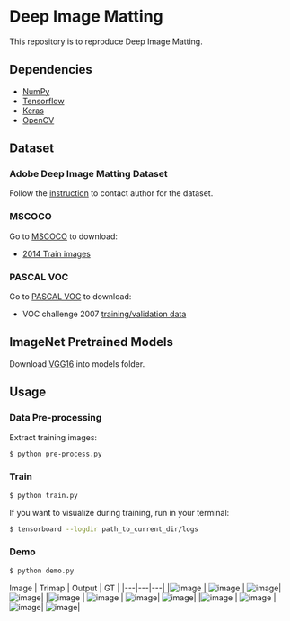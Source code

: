 # Deep Image Matting
This repository is to reproduce Deep Image Matting.

## Dependencies
- [NumPy](http://docs.scipy.org/doc/numpy-1.10.1/user/install.html)
- [Tensorflow](https://www.tensorflow.org/versions/r0.8/get_started/os_setup.html)
- [Keras](https://keras.io/#installation)
- [OpenCV](https://opencv-python-tutroals.readthedocs.io/en/latest/)

## Dataset
### Adobe Deep Image Matting Dataset
Follow the [instruction](https://sites.google.com/view/deepimagematting) to contact author for the dataset.

### MSCOCO
Go to [MSCOCO](http://cocodataset.org/#download) to download:
* [2014 Train images](http://images.cocodataset.org/zips/train2014.zip)


### PASCAL VOC
Go to [PASCAL VOC](http://host.robots.ox.ac.uk/pascal/VOC/) to download:
* VOC challenge 2007 [training/validation data](http://host.robots.ox.ac.uk/pascal/VOC/voc2007/VOCtrainval_06-Nov-2007.tar)

## ImageNet Pretrained Models
Download [VGG16](https://github.com/fchollet/deep-learning-models/releases/download/v0.1/vgg16_weights_tf_dim_ordering_tf_kernels.h5) into models folder.


## Usage
### Data Pre-processing
Extract training images:
```bash
$ python pre-process.py
```

### Train
```bash
$ python train.py
```

If you want to visualize during training, run in your terminal:
```bash
$ tensorboard --logdir path_to_current_dir/logs
```

### Demo

```bash
$ python demo.py
```

Image | Trimap | Output | GT |
|---|---|---|
|![image](https://github.com/foamliu/Deep-Image_Matting/raw/master/images/0_0.png)  | ![image](https://github.com/foamliu/Conv-Autoencoder/raw/master/images/0_0_trimap.png) | ![image](https://github.com/foamliu/Conv-Autoencoder/raw/master/images/0_0_out.png)| ![image](https://github.com/foamliu/Conv-Autoencoder/raw/master/images/0_0_alpha.png)|
|![image](https://github.com/foamliu/Deep-Image_Matting/raw/master/images/121_12132.png)  | ![image](https://github.com/foamliu/Conv-Autoencoder/raw/master/images/121_12132_trimap.png) | ![image](https://github.com/foamliu/Conv-Autoencoder/raw/master/images/121_12132_out.png)| ![image](https://github.com/foamliu/Conv-Autoencoder/raw/master/images/121_12132_alpha.png)|
|![image](https://github.com/foamliu/Deep-Image_Matting/raw/master/images/236_23635.png)  | ![image](https://github.com/foamliu/Conv-Autoencoder/raw/master/images/236_23635_trimap.png) | ![image](https://github.com/foamliu/Conv-Autoencoder/raw/master/images/236_23635_out.png)| ![image](https://github.com/foamliu/Conv-Autoencoder/raw/master/images/236_23635_alpha.png)|
